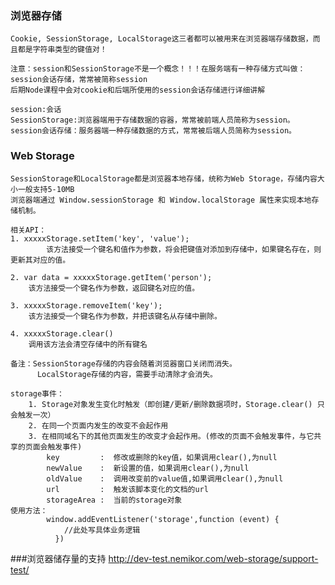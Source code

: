 
### 浏览器存储
	Cookie, SessionStorage, LocalStorage这三者都可以被用来在浏览器端存储数据，而且都是字符串类型的键值对！
	
	注意：session和SessionStorage不是一个概念！！！在服务端有一种存储方式叫做：session会话存储，常常被简称session
    后期Node课程中会对cookie和后端所使用的session会话存储进行详细讲解
    
    session:会话
    SessionStorage:浏览器端用于存储数据的容器，常常被前端人员简称为session。
	session会话存储：服务器端一种存储数据的方式，常常被后端人员简称为session。

### Web Storage
	SessionStorage和LocalStorage都是浏览器本地存储，统称为Web Storage，存储内容大小一般支持5-10MB
	浏览器端通过 Window.sessionStorage 和 Window.localStorage 属性来实现本地存储机制。
	
	相关API：
	1. xxxxxStorage.setItem('key', 'value');
    		该方法接受一个键名和值作为参数，将会把键值对添加到存储中，如果键名存在，则更新其对应的值。
    		
	2. var data = xxxxxStorage.getItem('person');
		该方法接受一个键名作为参数，返回键名对应的值。
	
	3. xxxxxStorage.removeItem('key');
		该方法接受一个键名作为参数，并把该键名从存储中删除。
		
	4. xxxxxStorage.clear()
		调用该方法会清空存储中的所有键名
	
	备注：SessionStorage存储的内容会随着浏览器窗口关闭而消失。
          LocalStorage存储的内容，需要手动清除才会消失。
	
	storage事件：	
		1. Storage对象发生变化时触发（即创建/更新/删除数据项时，Storage.clear() 只会触发一次）
		2. 在同一个页面内发生的改变不会起作用
		3. 在相同域名下的其他页面发生的改变才会起作用。(修改的页面不会触发事件，与它共享的页面会触发事件)
			key 	    :  修改或删除的key值，如果调用clear(),为null
			newValue    :  新设置的值，如果调用clear(),为null
			oldValue    :  调用改变前的value值,如果调用clear(),为null
			url         :  触发该脚本变化的文档的url
			storageArea :  当前的storage对象
    使用方法：
            window.addEventListener('storage',function (event) {
                //此处写具体业务逻辑
              })

###浏览器储存量的支持
	http://dev-test.nemikor.com/web-storage/support-test/
		
	